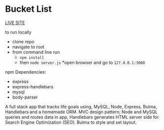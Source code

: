 # Bucket List

[LIVE SITE](https://floating-tundra-83868.herokuapp.com/burgers)


to run locally
* clone repo
* navigate to root
* from command line run 
  * `npm install` 
  * then `node server.js`
*open browser and go to `127.0.0.1:3000`

npm Dependencies:
* express
* express-handlebars
* mysql
* body-parser


A full stack app that tracks life goals using, MySQL, Node, Express, Bulma, Handlebars and a homemade ORM. MVC design pattern; Node and MySQL queries and routes data in app, Handlebars generates HTML server side for Search Engine Optimization (SEO). Bulma to style and set layout.